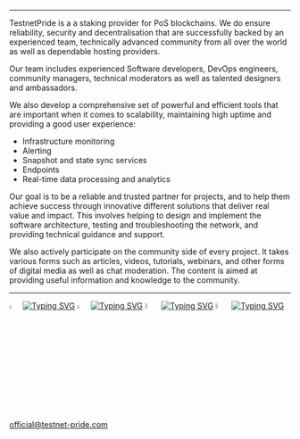 ___
TestnetPride is a a staking provider for PoS blockchains. We do ensure reliability, security and decentralisation that are successfully backed by an experienced team, technically advanced community from all over the world as well as dependable hosting providers. 

Our team includes experienced Software developers, DevOps engineers, community managers, technical moderators as well as talented designers and ambassadors.

We also develop a comprehensive set of powerful and efficient tools that are important when it comes to scalability, maintaining high uptime and providing a good user experience: 
- Infrastructure monitoring
- Alerting
- Snapshot and state sync services 
- Endpoints 
- Real-time data processing and analytics

Our goal is to be a reliable and trusted partner for projects, and to help them achieve success through innovative different solutions that deliver real value and impact. This involves helping to design and implement the software architecture, testing and troubleshooting the network, and providing technical guidance and support.

We also actively participate on the community side of every project. It takes various forms such as articles, videos, tutorials, webinars, and other forms of digital media as well as chat moderation. The content is aimed at providing useful information and knowledge to the community.
___
[<img src='https://user-images.githubusercontent.com/83868103/227769602-9a61b516-5586-4294-8ef5-aafe52ee5831.svg' alt='twitte'  width='4%'>](https://twitter.com/TestnetPride) [![Typing SVG](https://readme-typing-svg.demolab.com?font=Ubuntu&pause=1000&vCenter=true&repeat=true&width=170&height=35&lines=%E2%8E%9CTwitter)](https://git.io/typing-svg) [<img src='https://user-images.githubusercontent.com/83868103/227769829-5761979b-3e99-442e-b1ea-54b869f77595.svg' alt='twitte'  width='4%'>](https://t.me/TestnetPride) [![Typing SVG](https://readme-typing-svg.demolab.com?font=Ubuntu&pause=1000&vCenter=true&repeat=true&width=170&height=35&lines=%E2%8E%9CTelegram)](https://git.io/typing-svg) [<img src='https://user-images.githubusercontent.com/83868103/227770203-e5856433-f156-4e66-b52d-0fe134c45b77.png' alt='twitte'  width='5%'>](https://twitter.com/TestnetPride) [![Typing SVG](https://readme-typing-svg.demolab.com?font=Ubuntu&pause=1000&color=F73B00&vCenter=true&repeat=true&width=170&height=35&lines=%E2%8E%9COfficial-web)](https://git.io/typing-svg) [<img src='https://user-images.githubusercontent.com/83868103/227773008-2446770f-c328-4b99-b50f-f2d2998ce917.png' alt='twitte'  width='5%'>](https://twitter.com/TestnetPride) [![Typing SVG](https://readme-typing-svg.demolab.com?font=Ubuntu&pause=1000&vCenter=true&repeat=true&width=280&height=35&lines=%E2%8E%9Cofficial@testnet-pride.com)](https://git.io/typing-svg)





















<a href="mailto:official@testnet-pride.com">official@testnet-pride.com</a>
